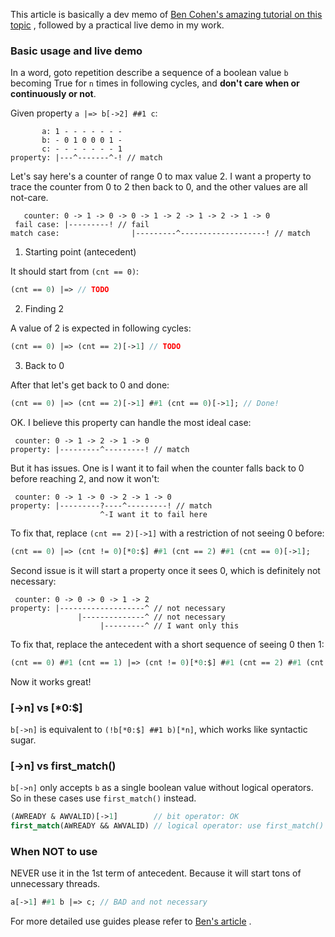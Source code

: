 This article is basically a dev memo of [Ben Cohen's amazing tutorial on this topic](https://systemverilog.us/vf/goto_conseq.pdf) , followed by a practical live demo in my work.

### Basic usage and live demo

In a word, goto repetition describe a sequence of a boolean value `b` becoming True for `n` times in following cycles, and **don't care when or continuously or not**.

Given property `a |=> b[->2] ##1 c`:

```
       a: 1 - - - - - - -
       b: - 0 1 0 0 0 1 -
       c: - - - - - - - 1
property: |---^-------^-! // match
```

Let's say here's a counter of range 0 to max value 2. I want a property to trace the counter from 0 to 2 then back to 0, and the other values are all not-care.

```
   counter: 0 -> 1 -> 0 -> 0 -> 1 -> 2 -> 1 -> 2 -> 1 -> 0
 fail case: |---------! // fail
match case:                |---------^-------------------! // match
```

1. Starting point (antecedent)

It should start from `(cnt == 0)`:

```systemverilog
(cnt == 0) |=> // TODO
```

2. Finding 2

A value of 2 is expected in following cycles:

```systemverilog
(cnt == 0) |=> (cnt == 2)[->1] // TODO
```

3. Back to 0

After that let's get back to 0 and done:

```systemverilog
(cnt == 0) |=> (cnt == 2)[->1] ##1 (cnt == 0)[->1]; // Done!
```

OK. I believe this property can handle the most ideal case:

```
 counter: 0 -> 1 -> 2 -> 1 -> 0
property: |---------^---------! // match
```

But it has issues. One is I want it to fail when the counter falls back to 0 before reaching 2, and now it won't:

```
 counter: 0 -> 1 -> 0 -> 2 -> 1 -> 0
property: |---------?----^---------! // match
                    ^-I want it to fail here
```

To fix that, replace `(cnt == 2)[->1]` with a restriction of not seeing 0 before:

```systemverilog
(cnt == 0) |=> (cnt != 0)[*0:$] ##1 (cnt == 2) ##1 (cnt == 0)[->1];
```

Second issue is it will start a property once it sees 0, which is definitely not necessary:

```
 counter: 0 -> 0 -> 0 -> 1 -> 2
property: |-------------------^ // not necessary
               |--------------^ // not necessary
                    |---------^ // I want only this
```

To fix that, replace the antecedent with a short sequence of seeing 0 then 1:

```systemverilog
(cnt == 0) ##1 (cnt == 1) |=> (cnt != 0)[*0:$] ##1 (cnt == 2) ##1 (cnt == 0)[->1];
```

Now it works great!

### [->n] vs [*0:$]

`b[->n]` is equivalent to `(!b[*0:$] ##1 b)[*n]`, which works like syntactic sugar.

### [->n] vs first_match()

`b[->n]` only accepts `b` as a single boolean value without logical operators. So in these cases use `first_match()` instead.

```systemverilog
(AWREADY & AWVALID)[->1]        // bit operator: OK
first_match(AWREADY && AWVALID) // logical operator: use first_match()
```

### When NOT to use

NEVER use it in the 1st term of antecedent. Because it will start tons of unnecessary threads.

```systemverilog
a[->1] ##1 b |=> c; // BAD and not necessary
```

For more detailed use guides please refer to [Ben's article](https://systemverilog.us/vf/goto_conseq.pdf) .